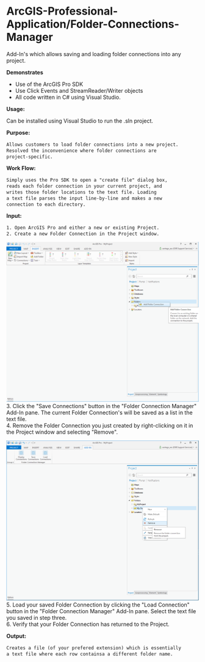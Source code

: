 # ArcGIS-Professional-Application/Folder-Connections-Manager
Add-In's which allows saving and loading folder connections into any project.

**Demonstrates**
* Use of the ArcGIS Pro SDK
* Use Click Events and StreamReader/Writer objects
* All code written in C# using Visual Studio.

**Usage:**

   Can be installed using Visual Studio to run the .sln project.
   
**Purpose:**

    Allows customers to load folder connections into a new project.
    Resolved the inconvenience where folder connections are 
    project-specific.
    
**Work Flow:**

    Simply uses the Pro SDK to open a "create file" dialog box,
    reads each folder connection in your current project, and
    writes those folder locations to the text file. Loading
    a text file parses the input line-by-line and makes a new
    connection to each directory.
    
**Input:**

    1. Open ArcGIS Pro and either a new or existing Project.  
    2. Create a new Folder Connection in the Project window.

   ![UI](Images/FolderConnect.png)
    3. Click the "Save Connections" button in the "Folder Connection Manager" 
    Add-In pane. The current Folder Connection's will be saved as a list 
    in the text file.  
    4. Remove the Folder Connection you just created by right-clicking on it in 
    the Project window and selecting "Remove".

   ![UI](Images/RemoveFolder.png)  
    5. Load your saved Folder Connection by clicking the "Load Connection" button 
    in the "Folder Connection Manager" Add-In pane. Select the text file you 
    saved in step three.  
    6. Verify that your Folder Connection has returned to the Project.  
    
**Output:**

    Creates a file (of your prefered extension) which is essentially
    a text file where each row containsa a different folder name.
